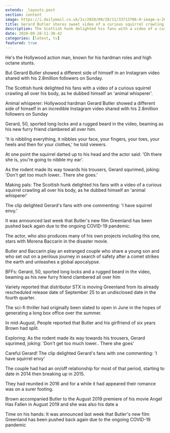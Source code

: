 ```yaml
---
extends: _layouts.post
section: content
image: https://i.dailymail.co.uk/1s/2020/09/28/11/33713706-0-image-a-26_1601288766191.jpg 
title: Gerard Butler shares sweet video of a curious squirrel crawling all over him 
description: The Scottish hunk delighted his fans with a video of a curious squirrel crawling all over his body, as he dubbed himself an animal whisperer. 
date: 2020-09-28-11-30-42 
categories: [latest, tv] 
featured: true 
--- 
```

He's the Hollywood action man, known for his hardman roles and high octane stunts.

But Gerard Butler showed a different side of himself in an Instagram video shared with his 2.8million followers on Sunday.

The Scottish hunk delighted his fans with a video of a curious squirrel crawling all over his body, as he dubbed himself an 'animal whisperer'.

Animal whisperer: Hollywood hardman Gerard Butler showed a different side of himself in an incredible Instagram video shared with his 2.8million followers on Sunday

Gerard, 50, sported long locks and a rugged beard in the video, beaming as his new furry friend clambered all over him.  

 'It is nibbling everything, it nibbles your face, your fingers, your toes, your heels and then for your clothes,' he told viewers.

At one point the squirrel darted up to his head and the actor said: 'Oh there she is, you're going to nibble my ear'. 

As the rodent made its way towards his trousers, Gerard squrimed, joking: 'Don't get too much lower.. There she goes.' 

Making pals: The Scottish hunk delighted his fans with a video of a curious squirrel crawling all over his body, as he dubbed himself an 'animal whisperer'

The clip delighted Gerard's fans with one commenting: 'I have squirrel envy.' 

It was announced last week that Butler's new film Greenland has been pushed back again due to the ongoing COVID-19 pandemic.

The actor, who also produces many of his own projects including this one, stars with Morena Baccarin in the disaster movie. 

Butler and Baccarin play an estranged couple who share a young son and who set out on a perilous journey in search of safety after a comet strikes the earth and unleashes a global apocalypse.  

BFFs: Gerard, 50, sported long locks and a rugged beard in the video, beaming as his new furry friend clambered all over him

Variety reported that distributor STX is moving Greenland from its already rescheduled release date of September 25 to an undisclosed date in the fourth quarter. 

The sci-fi thriller had originally been slated to open in June in the hopes of generating a long box office over the summer. 

In mid-August, People reported that Butler and his girlfriend of six years Brown had split.

Exploring: As the rodent made its way towards his trousers, Gerard squrimed, joking: 'Don't get too much lower.. There she goes'





Careful Gerard! The clip delighted Gerard's fans with one commenting: 'I have squirrel envy'

The couple had had an on/off relationship for most of that period, starting to date in 2014 then breaking up in 2015.

They had reunited in 2016 and for a while it had appeared their romance was on a surer footing.

Brown accompanied Butler to the August 2019 premiere of his movie Angel Has Fallen in August 2019 and she was also his date a

Time on his hands: It was announced last week that Butler's new film Greenland has been pushed back again due to the ongoing COVID-19 pandemic

